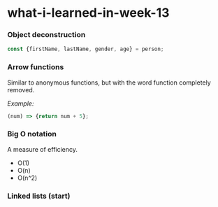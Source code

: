 # what-i-learned-in-week-13

### Object deconstruction

```javascript
const {firstName, lastName, gender, age} = person;
```

### Arrow functions

Similar to anonymous functions, but with the word function completely removed.

*Example:*
```javascript
(num) => {return num + 5};
```

### Big O notation

A measure of efficiency.

* O(1)
* O(n)
* O(n^2)

### Linked lists (start)

